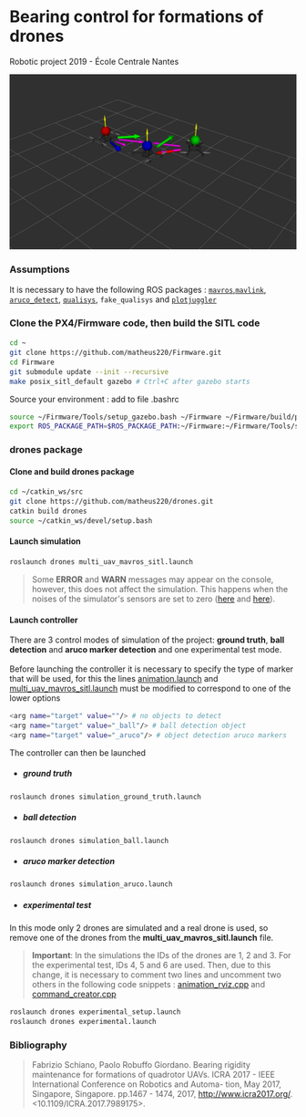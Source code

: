 # Bearing control for formations of drones
Robotic project 2019 - École Centrale Nantes

![](animation.gif)

### Assumptions

It is necessary to have the following ROS packages : [`mavros`,`mavlink`](https://dev.px4.io/en/ros/mavros_installation.html), 
[`aruco_detect`](https://github.com/UbiquityRobotics/fiducials.git), [`qualisys`](https://github.com/KumarRobotics/qualisys.git), `fake_qualisys` and [`plotjuggler`](https://github.com/facontidavide/PlotJuggler.git)

### Clone the PX4/Firmware code, then build the SITL code
```sh
cd ~
git clone https://github.com/matheus220/Firmware.git
cd Firmware
git submodule update --init --recursive
make posix_sitl_default gazebo # Ctrl+C after gazebo starts
```
Source your environment : add to file .bashrc
```sh
source ~/Firmware/Tools/setup_gazebo.bash ~/Firmware ~/Firmware/build/px4_sitl_default
export ROS_PACKAGE_PATH=$ROS_PACKAGE_PATH:~/Firmware:~/Firmware/Tools/sitl_gazebo
```

### drones package

#### Clone and build drones package

```sh
cd ~/catkin_ws/src
git clone https://github.com/matheus220/drones.git
catkin build drones
source ~/catkin_ws/devel/setup.bash
```

#### Launch simulation

```sh
roslaunch drones multi_uav_mavros_sitl.launch
```

> Some **ERROR** and **WARN** messages may appear on the console, however, this does not affect the simulation. This happens when the noises of the simulator's sensors are set to zero ([here](https://github.com/matheus220/drones/blob/2c0f5575932d1d47c93e536415be9b7906dac191/models/rotors_description/urdf/iris_base.xacro#L55) and [here](https://github.com/matheus220/drones/blob/2c0f5575932d1d47c93e536415be9b7906dac191/models/rotors_description/urdf/iris_base.xacro#L82-L117)).

#### Launch controller

There are 3 control modes of simulation of the project: **ground truth**, **ball detection** 
and **aruco marker detection** and one experimental test mode.\
\
Before launching the controller it is necessary to specify the type of marker that will be used, 
for this the lines [animation.launch](https://github.com/matheus220/drones/blob/d3a54190c8990521c5361255c4423d6cb700cb9e/launch/animation.launch#L7) and 
[multi_uav_mavros_sitl.launch](https://github.com/matheus220/drones/blob/54cebc6df363ecd72bf6a89ca2db77e68a4199bd/launch/multi_uav_mavros_sitl.launch#L8) 
must be modified to correspond to one of the lower options

```sh
<arg name="target" value=""/> # no objects to detect
<arg name="target" value="_ball"/> # ball detection object
<arg name="target" value="_aruco"/> # object detection aruco markers
```

The controller can then be launched

+ ##### ground truth
```sh
roslaunch drones simulation_ground_truth.launch
```

+ ##### ball detection
```sh
roslaunch drones simulation_ball.launch
```

+ ##### aruco marker detection
```sh
roslaunch drones simulation_aruco.launch
```

+ ##### experimental test
In this mode only 2 drones are simulated and a real drone is used, so remove one of the drones from the **multi_uav_mavros_sitl.launch** file.

> **Important**: In the simulations the IDs of the drones are 1, 2 and 3. For the experimental test, 
IDs 4, 5 and 6 are used. Then, due to this change, it is necessary to comment two lines and uncomment two others in the following code snippets :
[animation_rviz.cpp](https://github.com/matheus220/drones/blob/9b15be0b8ee5c965a9609052f58106ec4108f250/src/animation_rviz.cpp#L103-L106) and 
[command_creator.cpp](https://github.com/matheus220/drones/blob/9b15be0b8ee5c965a9609052f58106ec4108f250/src/command_creator.cpp#L207-L213)

```sh
roslaunch drones experimental_setup.launch
roslaunch drones experimental.launch
```

### Bibliography

> Fabrizio Schiano, Paolo Robuffo Giordano.
Bearing rigidity maintenance for formations of
quadrotor UAVs.
ICRA 2017 - IEEE International Conference on Robotics and Automa-
tion, May 2017, Singapore, Singapore. pp.1467 - 1474, 2017, <http://www.icra2017.org/>.
<10.1109/ICRA.2017.7989175>. <hal-01482422v2>
